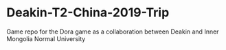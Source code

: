 # Deakin-T2-China-2019-Trip
Game repo for the Dora game as a collaboration between Deakin and Inner Mongolia Normal University 
